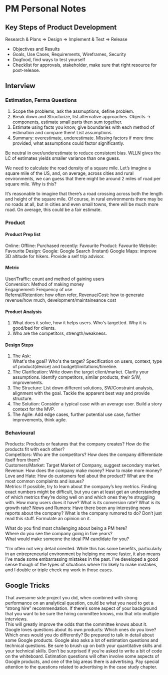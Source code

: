 # PM Personal Notes

## Key Steps of Product Development
Research & Plans => Design => Implement & Test => Release  
- Objectives and Results  
- Goals, Use Cases, Requirements, Wireframes, Security
- Dogfood, find ways to test yourself  
- Checklist for approvals, stakeholder, make sure that right resource for post-release.

## Interview
### Estimation, Ferma Questions
1. Scope the problems, ask the assmuptions, define problem.
2. Break down and Structurize, list alternative approaches. Objects -> components, estimate small parts then sum together.
3. Estimate using facts you know, give boundaries with each method of estimation and compare them! List assumptions.
4. Summary: overestimate, underestimate. Missing factors if more time provided, what assumptions could factor significantly.

Be neutral in over/underestimate to reduce consistent bias. WLLN gives the LC of estimates yields smaller variance than one guess.

We need to calculate the road density of a square mile. Let’s imagine a square mile of the US, and, on average, across cities and rural environments, we can guess that there might be around 2 miles of road per square mile. Why is this?

It’s reasonable to imagine that there’s a road crossing across both the length and height of the square mile. Of course, in rural environments there may be no roads at all, but in cities and even small towns, there will be much more road. On average, this could be a fair estimate.


### Product
#### Product Prep list
Online:
Offline:
Purchased recently:
Favourite Product:
Favourite Website:
Favourite Design: 
Google: Google Search (Instant)
Google Maps: improve 3D altitude for hikers. Provide a self trip advisor.

#### Metric
User/Traffic: count and method of gaining users  
Conversion: Method of making money  
Engagnement: Frequency of use  
Referral/Retention: how often refer, 
Revenue/Cost: how to generate revenue/how much, development/maintaineance cost

#### Product Analysis
1. What does it solve, how it helps users. Who's targetted. Why it is good/bad for clients.
2. Who are the competitors, strength/weakness.

#### Design Steps
1. The Ask:  
  What's the goal? Who's the target? Specification on users, context, type of product(device) and budget/limitations/timeline.
2. The Clarification:
  Write down the target client/market. Clarify your assumptions. Identify competitors, similar products, their S/W, improvements.
3. The Structure:
  List down different solutions, SW/Constraint analysis, alignment with the goal. Tackle the apparent best way and provide structure.
4. The Solution: 
  Consider a typical case with an average user. Build a story context for the MVP.
5. The Agile:
  Add edge cases, further potential use case, further improvements, think agile. 

### Behavioural
Products: Products or features that the company creates? How do the
products fit with each other?  
Competitors: Who are the competitors? How does the company differentiate itself from them?  
Customers/Market: Target Market of Company, suggest secondary market.  
Revenue: How does the company make money? How to make more money?  
Love and Hate: How do customers feel about the product? What are the most common complaints and issues?  
Metrics: If possible, try to learn about the company’s key metrics. Finding exact numbers might
be difficult, but you can at least get an understanding of which metrics they’re doing well on and
which ones they’re struggling with. How many users does it have? What is its conversion rate?
What is its growth rate?
News and Rumors: Have there been any interesting news reports about the company? What is
the company rumored to do? Don’t just read this stuff. Formulate an opinion on it.

What do you find most challenging about being a PM here?  
Where do you see the company going in five years?  
What would make someone the ideal PM candidate for you?  

“I’m often not very detail oriented. While this has some benefits, particularly in an
entrepreneurial environment by helping me move faster, it also means I’ve made some
embarrassing mistakes in the past. I’ve developed a good sense though of the types of situations
where I’m likely to make mistakes, and I double or triple check my work in those cases.  


## Google Tricks
That awesome side project you did, when combined with strong performance on an analytical question, could be what you need to get a “strong hire” recommendation. If there’s some aspect of your background that you want to be sure the hiring committee knows, mix that into multiple interviews.  
This will greatly improve the odds that the committee knows about it.
Google loves questions about its own products: Which ones do you love? Which ones would you do
differently? Be prepared to talk in detail about some Google products.
Google also asks a lot of estimation questions and technical questions. Be sure to brush up on both
your quantitative skills and your technical skills. Don’t be surprised if you’re asked to write a bit of
code on the whiteboard.
Estimation questions will often involve some aspects of Google products, and one of the big areas
there is advertising. Pay special attention to the questions related to advertising in the case study
chapter.

